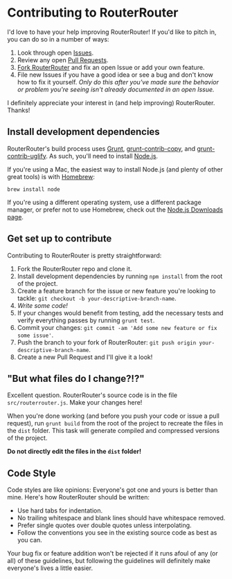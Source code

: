 # Contributing to RouterRouter

I'd love to have your help improving RouterRouter! If you'd like to pitch in, you can do so in a number of ways:

1. Look through open [Issues](https://github.com/jgarber623/RouterRouter/issues).
2. Review any open [Pull Requests](https://github.com/jgarber623/RouterRouter/pulls).
3. [Fork RouterRouter](#getting-set-up-to-contribute) and fix an open Issue or add your own feature.
4. File new Issues if you have a good idea or see a bug and don't know how to fix it yourself. _Only do this after you've made sure the behavior or problem you're seeing isn't already documented in an open Issue._

I definitely appreciate your interest in (and help improving) RouterRouter. Thanks!


## Install development dependencies

RouterRouter's build process uses [Grunt](http://gruntjs.com/), [grunt-contrib-copy](https://github.com/gruntjs/grunt-contrib-copy), and [grunt-contrib-uglify](https://github.com/gruntjs/grunt-contrib-uglify). As such, you'll need to install [Node.js](http://nodejs.org/).

If you're using a Mac, the easiest way to install Node.js (and plenty of other great tools) is with [Homebrew](http://brew.sh/):

	brew install node

If you're using a different operating system, use a different package manager, or prefer not to use Homebrew, check out the [Node.js Downloads page](http://nodejs.org/download/).


## Get set up to contribute

Contributing to RouterRouter is pretty straightforward:

1. Fork the RouterRouter repo and clone it.
2. Install development dependencies by running `npm install` from the root of the project.
3. Create a feature branch for the issue or new feature you're looking to tackle: `git checkout -b your-descriptive-branch-name`.
4. _Write some code!_
5. If your changes would benefit from testing, add the necessary tests and verify everything passes by running `grunt test`.
6. Commit your changes: `git commit -am 'Add some new feature or fix some issue'`.
7. Push the branch to your fork of RouterRouter: `git push origin your-descriptive-branch-name`.
8. Create a new Pull Request and I'll give it a look!


## "But what files do I change?!?"

Excellent question. RouterRouter's source code is in the file `src/routerrouter.js`. Make your changes here!

When you're done working (and before you push your code or issue a pull request), run `grunt build` from the root of the project to recreate the files in the `dist` folder. This task will generate compiled and compressed versions of the project.

**Do not directly edit the files in the `dist` folder!**


## Code Style

Code styles are like opinions: Everyone's got one and yours is better than mine. Here's how RouterRouter should be written:

- Use hard tabs for indentation.
- No trailing whitespace and blank lines should have whitespace removed.
- Prefer single quotes over double quotes unless interpolating.
- Follow the conventions you see in the existing source code as best as you can.

Your bug fix or feature addition won't be rejected if it runs afoul of any (or all) of these guidelines, but following the guidelines will definitely make everyone's lives a little easier.